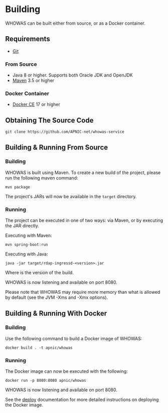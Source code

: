 # Building

WHOWAS can be built either from source, or as a Docker container.

## Requirements

- [Git](https://git-scm.com/)

### From Source

- Java 8 or higher. Supports both Oracle JDK and OpenJDK
- [Maven](https://maven.apache.org/) 3.5 or higher

### Docker Container

- [Docker CE](https://www.docker.com/community-edition) 17 or higher

## Obtaining The Source Code

```
git clone https://github.com/APNIC-net/whowas-service
```

## Building & Running From Source

### Building

WHOWAS is built using Maven. To create a new build of the project,
please run the following maven command:

```
mvn package
```

The project's JARs will now be available in the `target` directory.

### Running

The project can be executed in one of two ways: via Maven, or by
executing the JAR directly.

Executing with Maven:

```
mvn spring-boot:run
```

Executing with Java:

```
java -jar target/rdap-ingressd-<version>.jar
```

Where <version> is the version of the build.

WHOWAS is now listening and available on port 8080.

Please note that WHOWAS may require more memory than what is allowed
by default (see the JVM -Xms and -Xmx options).

## Building & Running With Docker

### Building

Use the following command to build a Docker image of WHOWAS:

```
docker build . -t apnic/whowas
```

### Running

The Docker image can now be executed with the following:

```
docker run -p 8080:8080 apnic/whowas
```

WHOWAS is now listening and available on port 8080.

See the [deploy](deploy.md) documentation for more detailed instructions on
deploying the Docker image.
